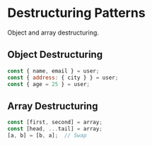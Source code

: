 # Destructuring Patterns
Object and array destructuring.
## Object Destructuring
```javascript
const { name, email } = user;
const { address: { city } } = user;
const { age = 25 } = user;
```
## Array Destructuring
```javascript
const [first, second] = array;
const [head, ...tail] = array;
[a, b] = [b, a];  // Swap
```

